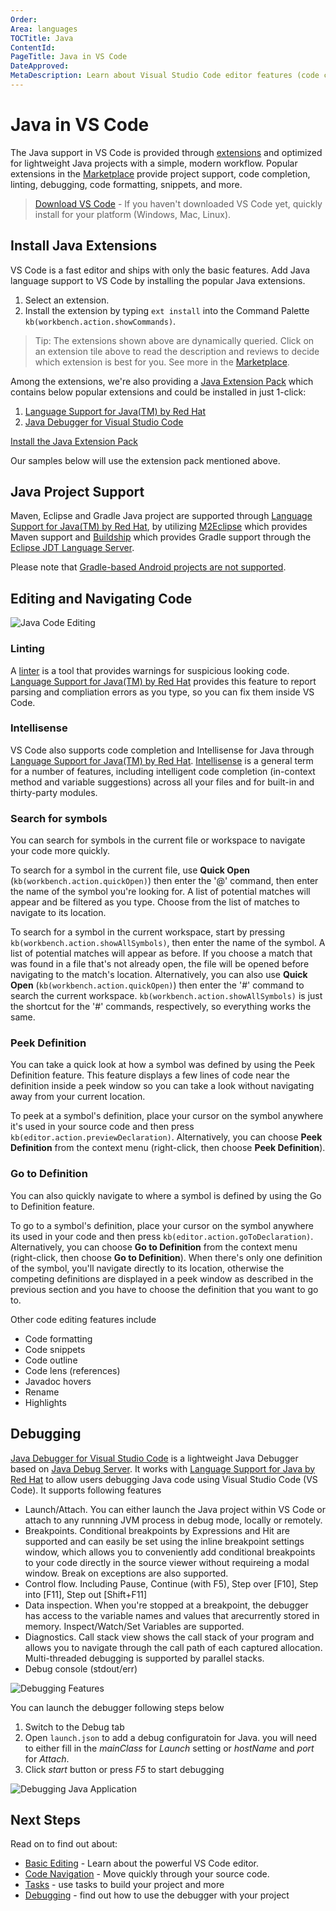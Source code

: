 ```yaml
---
Order:
Area: languages
TOCTitle: Java
ContentId:
PageTitle: Java in VS Code
DateApproved:
MetaDescription: Learn about Visual Studio Code editor features (code completion, debugging, snippets, linting) for Java.
---
```

# Java in VS Code

The Java support in VS Code is provided through [extensions](/docs/editor/extension-gallery.md) and optimized for lightweight Java projects with a simple, modern workflow. Popular extensions in the [Marketplace](https://marketplace.visualstudio.com) provide project support, code completion, linting, debugging, code formatting, snippets, and more.

> [Download VS Code](/download) - If you haven't downloaded VS Code yet, quickly install for your platform (Windows, Mac, Linux).

## Install Java Extensions

VS Code is a fast editor and ships with only the basic features. Add Java language support to VS Code by installing the popular Java extensions.

1. Select an extension.
2. Install the extension by typing `ext install` into the Command Palette `kb(workbench.action.showCommands)`.

<div class="marketplace-extensions-java"></div>

> Tip: The extensions shown above are dynamically queried. Click on an extension tile above to read the description and reviews to decide which extension is best for you. See more in the [Marketplace](https://marketplace.visualstudio.com/vscode).

Among the extensions, we're also providing a [Java Extension Pack](https://marketplace.visualstudio.com/items?itemName=vscjava.vscode-java-extensionpack) which contains below popular extensions and could be installed in just 1-click:
1. [Language Support for Java(TM) by Red Hat](https://marketplace.visualstudio.com/items?itemName=redhat.java)
2. [Java Debugger for Visual Studio Code](https://marketplace.visualstudio.com/items?itemName=microsoft.vscode-java-debug)

<a class="tutorial-install-extension-btn" href="vscode:extension/vscjava.vscode-java-extensionpack">Install the Java Extension Pack</a>

Our samples below will use the extension pack mentioned above.

## Java Project Support
Maven, Eclipse and Gradle Java project are supported through [Language Support for Java(TM) by Red Hat](https://marketplace.visualstudio.com/items?itemName=redhat.java), by utilizing [M2Eclipse](http://www.eclipse.org/m2e/) which provides Maven support and [Buildship](https://github.com/eclipse/buildship) which provides Gradle support through the [Eclipse JDT Language Server](https://github.com/eclipse/eclipse.jdt.ls).

Please note that [Gradle-based Android projects are not supported](https://github.com/redhat-developer/vscode-java/issues/10#issuecomment-268834749).

## Editing and Navigating Code

![Java Code Editing](images/java/vscode-java.0.0.1.gif)

### Linting
A [linter](https://en.wikipedia.org/wiki/Lint_%28software%29) is a tool that provides warnings for suspicious looking code. [Language Support for Java(TM) by Red Hat](https://marketplace.visualstudio.com/items?itemName=redhat.java) provides this feature to report parsing and compliation errors as you type, so you can fix them inside VS Code.

### Intellisense
VS Code also supports code completion and Intellisense for Java through [Language Support for Java(TM) by Red Hat](https://marketplace.visualstudio.com/items?itemName=redhat.java). [Intellisense](/docs/editor/intellisense.md) is a general term for a number of features, including intelligent code completion (in-context method and variable suggestions) across all your files and for built-in and thirty-party modules.

### Search for symbols
You can search for symbols in the current file or workspace to navigate your code more quickly.

To search for a symbol in the current file, use __Quick Open__ (`kb(workbench.action.quickOpen)`) then enter the '@' command, then enter the name of the symbol you're looking for. A list of potential matches will appear and be filtered as you type. Choose from the list of matches to navigate to its location.

To search for a symbol in the current workspace, start by pressing `kb(workbench.action.showAllSymbols)`, then enter the name of the symbol. A list of potential matches will appear as before. If you choose a match that was found in a file that's not already open, the file will be opened before navigating to the match's location. Alternatively, you can also use  __Quick Open__ (`kb(workbench.action.quickOpen)`) then enter the '#' command to search the current workspace. `kb(workbench.action.showAllSymbols)` is just the shortcut for the '#' commands, respectively, so everything works the same.

### Peek Definition

You can take a quick look at how a symbol was defined by using the Peek Definition feature. This feature displays a few lines of code near the definition inside a peek window so you can take a look without navigating away from your current location.

To peek at a symbol's definition, place your cursor on the symbol anywhere it's used in your source code and then press `kb(editor.action.previewDeclaration)`. Alternatively, you can choose __Peek Definition__ from the context menu (right-click, then choose __Peek Definition__).

### Go to Definition

You can also quickly navigate to where a symbol is defined by using the Go to Definition feature.

To go to a symbol's definition, place your cursor on the symbol anywhere its used in your code and then press `kb(editor.action.goToDeclaration)`. Alternatively, you can choose __Go to Definition__ from the context menu (right-click, then choose __Go to Definition__). When there's only one definition of the symbol, you'll navigate directly to its location, otherwise the competing definitions are displayed in a peek window as described in the previous section and you have to choose the definition that you want to go to.

Other code editing features include
- Code formatting
- Code snippets
- Code outline
- Code lens (references)
- Javadoc hovers
- Rename
- Highlights

## Debugging
[Java Debugger for Visual Studio Code](https://marketplace.visualstudio.com/items?itemName=microsoft.vscode-java-debug) is a lightweight Java Debugger based on [Java Debug Server](https://github.com/Microsoft/java-debug). It works with [Language Support for Java by Red Hat](https://marketplace.visualstudio.com/items?itemName=redhat.java) to allow users debugging Java code using Visual Studio Code (VS Code). It supports following features

- Launch/Attach. You can either launch the Java project within VS Code or attach to any runnning JVM process in debug mode, locally or remotely.
- Breakpoints. Conditional breakpoints by Expressions and Hit are supported and can easily be set using the inline breakpoint settings window, which allows you to conveniently add conditional breakpoints to your code directly in the source viewer without requireing a modal window. Break on exceptions are also supported.
- Control flow. Including Pause, Continue (with F5), Step over [F10], Step into [F11], Step out [Shift+F11]
- Data inspection. When you're stopped at a breakpoint, the debugger has access to the variable names and values that arecurrently stored in memory. Inspect/Watch/Set Variables are supported.
- Diagnostics. Call stack view shows the call stack of your program and allows you to navigate through the call path of each captured allocation. Multi-threaded debugging is supported by parallel stacks.
- Debug console (stdout/err)

![Debugging Features](images/java/debug-features.png)

You can launch the debugger following steps below
1. Switch to the Debug tab
2. Open `launch.json` to add a debug configuratoin for Java. you will need to either fill in the _mainClass_ for _Launch_ setting or _hostName_ and _port_ for _Attach_.
3. Click _start_ button or press _F5_ to start debugging

![Debugging Java Application](images/java/java-debug.gif)

## Next Steps

Read on to find out about:

* [Basic Editing](/docs/editor/codebasics.md) - Learn about the powerful VS Code editor.
* [Code Navigation](/docs/editor/editingevolved.md) - Move quickly through your source code.
* [Tasks](/docs/editor/tasks.md) - use tasks to build your project and more
* [Debugging](/docs/editor/debugging.md) - find out how to use the debugger with your project

